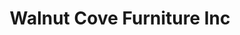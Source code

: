 ---
title: "Walnut Cove Furniture Inc"
url: /walnut-cove/walnut-cove-furniture-inc/
shop: furniture
---